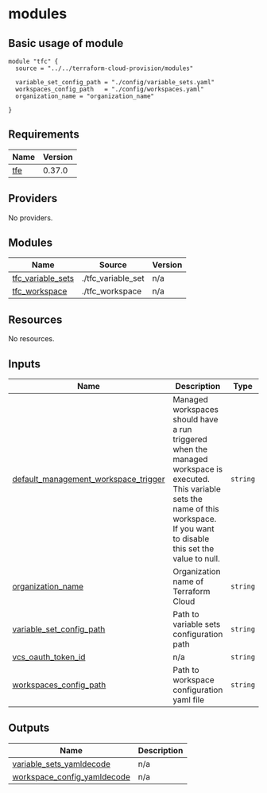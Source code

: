 # modules

## Basic usage of module
```
module "tfc" {
  source = "../../terraform-cloud-provision/modules"

  variable_set_config_path = "./config/variable_sets.yaml"
  workspaces_config_path   = "./config/workspaces.yaml"
  organization_name = "organization_name"

}
```

<!-- BEGINNING OF PRE-COMMIT-TERRAFORM DOCS HOOK -->
## Requirements

| Name | Version |
|------|---------|
| <a name="requirement_tfe"></a> [tfe](#requirement\_tfe) | 0.37.0 |

## Providers

No providers.

## Modules


| Name | Source | Version |
|------|--------|---------|
| <a name="module_tfc_variable_sets"></a> [tfc\_variable\_sets](#module\_tfc\_variable\_sets) | ./tfc_variable_set | n/a |
| <a name="module_tfc_workspace"></a> [tfc\_workspace](#module\_tfc\_workspace) | ./tfc_workspace | n/a |

## Resources

No resources.

## Inputs

| Name | Description | Type | Default | Required |
|------|-------------|------|---------|:--------:|
| <a name="input_default_management_workspace_trigger"></a> [default\_management\_workspace\_trigger](#input\_default\_management\_workspace\_trigger) | Managed workspaces should have a run triggered when the managed workspace is executed. This variable sets the name of this workspace. If you want to disable this set the value to null. | `string` | `null` | no |
| <a name="input_organization_name"></a> [organization\_name](#input\_organization\_name) | Organization name of Terraform Cloud | `string` | n/a | yes |
| <a name="input_variable_set_config_path"></a> [variable\_set\_config\_path](#input\_variable\_set\_config\_path) | Path to variable sets configuration path | `string` | n/a | yes |
| <a name="input_vcs_oauth_token_id"></a> [vcs\_oauth\_token\_id](#input\_vcs\_oauth\_token\_id) | n/a | `string` | `null` | no |
| <a name="input_workspaces_config_path"></a> [workspaces\_config\_path](#input\_workspaces\_config\_path) | Path to workspace configuration yaml file | `string` | n/a | yes |

## Outputs

| Name | Description |
|------|-------------|
| <a name="output_variable_sets_yamldecode"></a> [variable\_sets\_yamldecode](#output\_variable\_sets\_yamldecode) | n/a |
| <a name="output_workspace_config_yamldecode"></a> [workspace\_config\_yamldecode](#output\_workspace\_config\_yamldecode) | n/a |
<!-- END OF PRE-COMMIT-TERRAFORM DOCS HOOK -->
